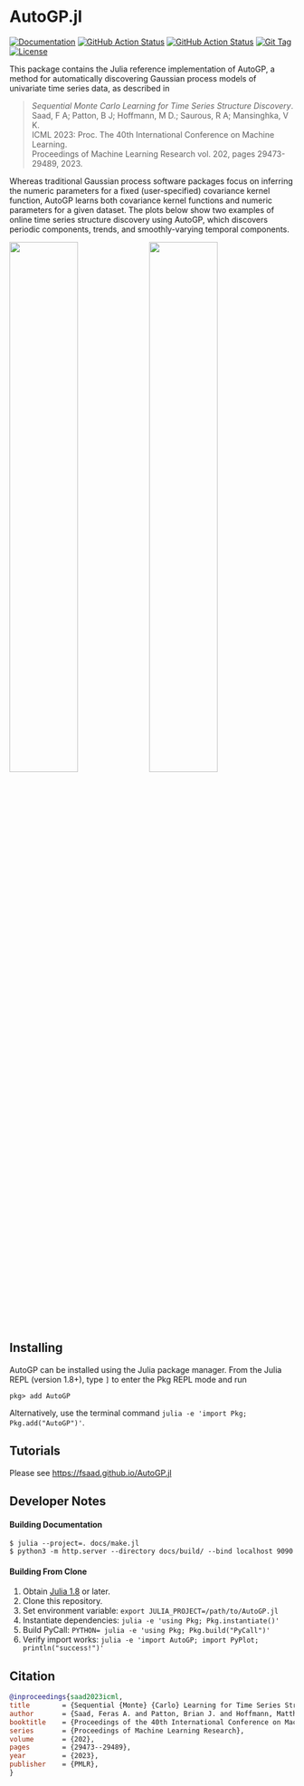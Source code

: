 # AutoGP.jl

[![Documentation](https://img.shields.io/badge/docs-latest-blue.svg)](https://fsaad.github.io/AutoGP.jl/)
[![GitHub Action Status](https://github.com/fsaad/AutoGP.jl/workflows/Documentation/badge.svg)](https://github.com/fsaad/AutoGP.jl/actions/workflows/Documentation.yml)
[![GitHub Action Status](https://github.com/fsaad/AutoGP.jl/workflows/Tutorials/badge.svg)](https://github.com/fsaad/AutoGP.jl/actions/workflows/Tutorials.yml)
[![Git Tag](https://img.shields.io/github/v/tag/fsaad/AutoGP.jl)](https://github.com/fsaad/AutoGP.jl/tags)
[![License](https://img.shields.io/github/license/fsaad/AutoGP.jl?color=lightgrey)](https://github.com/fsaad/AutoGP.jl/blob/main/LICENSE.txt)


This package contains the Julia reference implementation of AutoGP, a
method for automatically discovering Gaussian process models of univariate
time series data, as described in

> _Sequential Monte Carlo Learning for Time Series Structure Discovery_.<br/>
> Saad, F A; Patton, B J; Hoffmann, M D.; Saurous, R A; Mansinghka, V K.<br/>
> ICML 2023: Proc. The 40th International Conference on Machine Learning.<br/>
> Proceedings of Machine Learning Research vol. 202, pages 29473-29489, 2023.

Whereas traditional Gaussian process software packages focus on inferring
the numeric parameters for a fixed (user-specified) covariance kernel
function, AutoGP learns both covariance kernel functions and numeric
parameters for a given dataset. The plots below show two examples of online
time series structure discovery using AutoGP, which discovers periodic
components, trends, and smoothly-varying temporal components.

<img style="float: left" src="./docs/src/assets/tsdl.161.gif" width="49%"/> <img style="float: center" src="./docs/src/assets/tsdl.533.gif" width="49%"/>

## Installing

AutoGP can be installed using the Julia package manager. From the Julia
REPL (version 1.8+), type `]` to enter the Pkg REPL mode and run

```
pkg> add AutoGP
```

Alternatively, use the terminal command
`julia -e 'import Pkg; Pkg.add("AutoGP")'`.

## Tutorials

Please see https://fsaad.github.io/AutoGP.jl


## Developer Notes

#### Building Documentation

```
$ julia --project=. docs/make.jl
$ python3 -m http.server --directory docs/build/ --bind localhost 9090
```

#### Building From Clone

1. Obtain [Julia 1.8](https://julialang.org/downloads/) or later.
2. Clone this repository.
3. Set environment variable: `export JULIA_PROJECT=/path/to/AutoGP.jl`
4. Instantiate dependencies: `julia -e 'using Pkg; Pkg.instantiate()'`
5. Build PyCall: `PYTHON= julia -e 'using Pkg; Pkg.build("PyCall")'`
6. Verify import works: `julia -e 'import AutoGP; import PyPlot; println("success!")'`

## Citation

```bibtex
@inproceedings{saad2023icml,
title        = {Sequential {Monte} {Carlo} Learning for Time Series Structure Discovery},
author       = {Saad, Feras A. and Patton, Brian J. and Hoffmann, Matthew D. and Saurous, Rif A. and Mansinghka, V. K.},
booktitle    = {Proceedings of the 40th International Conference on Machine Learning},
series       = {Proceedings of Machine Learning Research},
volume       = {202},
pages        = {29473--29489},
year         = {2023},
publisher    = {PMLR},
}
```
